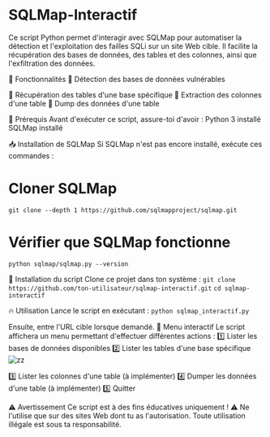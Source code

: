 # SQLMap-Interactif
Ce script Python permet d'interagir avec SQLMap pour automatiser la détection et l'exploitation des failles SQLi sur un site Web cible. Il facilite la récupération des bases de données, des tables et des colonnes, ainsi que l'exfiltration des données.

🚀 Fonctionnalités
📌 Détection des bases de données vulnérables

📌 Récupération des tables d'une base spécifique
📌 Extraction des colonnes d'une table
📌 Dump des données d'une table

📌 Prérequis
Avant d'exécuter ce script, assure-toi d'avoir :
Python 3 installé
SQLMap installé

📥 Installation de SQLMap
Si SQLMap n'est pas encore installé, exécute ces commandes :
# Cloner SQLMap
`git clone --depth 1 https://github.com/sqlmapproject/sqlmap.git`

# Vérifier que SQLMap fonctionne
`python sqlmap/sqlmap.py --version`

📂 Installation du script
Clone ce projet dans ton système :
`git clone https://github.com/ton-utilisateur/sqlmap-interactif.git`
`cd sqlmap-interactif`

🔥 Utilisation
Lance le script en exécutant :
`python sqlmap_interactif.py`

Ensuite, entre l'URL cible lorsque demandé.
📌 Menu interactif
Le script affichera un menu permettant d'effectuer différentes actions :
1️⃣ Lister les bases de données disponibles
2️⃣ Lister les tables d'une base spécifique
![zz](https://github.com/user-attachments/assets/144c41fe-e371-451b-bb68-34a34ba6bfd2)

3️⃣ Lister les colonnes d'une table (à implémenter)
4️⃣ Dumper les données d'une table (à implémenter)
5️⃣ Quitter

⚠️ Avertissement
Ce script est à des fins éducatives uniquement ! ⚠️ Ne l'utilise que sur des sites Web dont tu as l'autorisation. Toute utilisation illégale est sous ta responsabilité.
